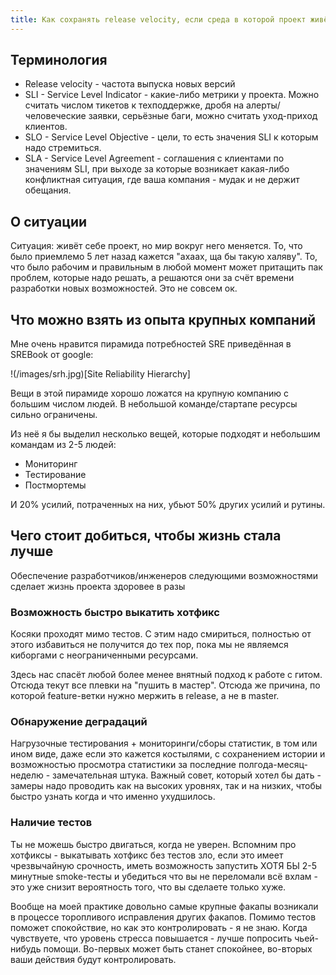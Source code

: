```yaml
---
title: Как сохранять release velocity, если среда в которой проект живёт плодит disaster за disaster, а SLO ужесточаются.
---
```


## Терминология


- Release velocity - частота выпуска новых версий
- SLI - Service Level Indicator - какие-либо метрики у проекта. Можно считать числом тикетов к техподдержке, дробя на алерты/человеческие заявки, серьёзные баги, можно считать уход-приход клиентов.
- SLO - Service Level Objective - цели, то есть значения SLI к которым надо стремиться.
- SLA - Service Level Agreement - соглашения с клиентами по значениям SLI, при выходе за которые возникает какая-либо конфликтная ситуация, где ваша компания - мудак и не держит обещания.

## О ситуации

Ситуация: живёт себе проект, но мир вокруг него меняется. То, что было приемлемо 5 лет назад кажется "ахаах, ща бы такую халяву". То, что было рабочим и правильным в любой момент может притащить пак проблем, которые надо решать, а решаются они за счёт времени разработки новых возможностей. Это не совсем ок.

## Что можно взять из опыта крупных компаний

Мне очень нравится пирамида потребностей SRE приведённая в SREBook от google:

!(/images/srh.jpg)[Site Reliability Hierarchy]

Вещи в этой пирамиде хорошо ложатся на крупную компанию с большим числом людей. В небольшой команде/стартапе ресурсы сильно ограничены.

Из неё я бы выделил несколько вещей, которые подходят и небольшим командам из 2-5 людей:

- Мониторинг
- Тестирование
- Постмортемы

И 20% усилий, потраченных на них, убьют 50% других усилий и рутины.

## Чего стоит добиться, чтобы жизнь стала лучше

Обеспечение разработчиков/инженеров следующими возможностями сделает жизнь проекта здоровее в разы

### Возможность быстро выкатить хотфикс

Косяки проходят мимо тестов. С этим надо смириться, полностью от этого избавиться не получится до тех пор, пока мы не являемся киборгами с неограниченными ресурсами.

Здесь нас спасёт любой более менее внятный подход к работе с гитом. Отсюда текут все плевки на "пушить в мастер". Отсюда же причина, по которой feature-ветки нужно мержить в release, а не в master.

### Обнаружение деградаций

Нагрузочные тестирования + мониторинги/сборы статистик, в том или ином виде, даже если это кажется костылями, с сохранением истории и возможностью просмотра статистики за последние полгода-месяц-неделю - замечательная штука. Важный совет, который хотел бы дать - замеры надо проводить как на высоких уровнях, так и на низких, чтобы быстро узнать когда и что именно ухудшилось.

### Наличие тестов

Ты не можешь быстро двигаться, когда не уверен. Вспомним про хотфиксы - выкатывать хотфикс без тестов зло, если это имеет чрезвычайную срочность, иметь возможность запустить ХОТЯ БЫ 2-5 минутные smoke-тесты и убедиться что вы не переломали всё вхлам - это уже снизит вероятность того, что вы сделаете только хуже.

Вообще на моей практике довольно самые крупные факапы возникали в процессе торопливого исправления других факапов. Помимо тестов поможет спокойствие, но как это контролировать - я не знаю. Когда чувствуете, что уровень стресса повышается - лучше попросить чьей-нибудь помощи. Во-первых может быть станет спокойнее, во-вторых ваши действия будут контролировать.
